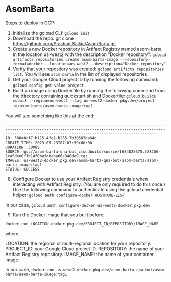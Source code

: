 # AsomBarta

Steps to deploy in GCP:

1. Initialize the gcloud CLI: `gcloud init`
2. Download the repo: git clone https://github.com/PrashantSaikia/AsomBarta.git
3. Create a new Docker repository in Artifact Registry named asom-barta in the location us-west2 with the description "Docker repository": `gcloud artifacts repositories create asom-barta-image --repository-format=docker --location=us-west2 --description="Docker repository"`
4. Verify that your repository was created: `gcloud artifacts repositories list`. You will see `asom-barta` in the list of displayed repositories.
5. Get your Google Cloud project ID by running the following command: `gcloud config get-value project`
6. Build an image using Dockerfile by running the following command from the directory containing quickstart.sh and Dockerfile: `gcloud builds submit --region=us-west2 --tag us-west2-docker.pkg.dev/project-id/asom-barta/asom-barta-image:tag1`.

You will see something like this at the end:
```
---------------------------------------------------------------------------------------------------------------------------------------------------------------------------------------------------------------
ID: 588a0cf7-b115-4fe1-b235-7b30683da64d
CREATE_TIME: 2023-05-23T07:07:59+00:00
DURATION: 30M8S
SOURCE: gs://asom-barta-qna-bot_cloudbuild/source/1684825675.528156-1ca5dee0f1b14f0bafd8aba66e340da9.tgz
IMAGES: us-west2-docker.pkg.dev/asom-barta-qna-bot/asom-barta/asom-barta-image:tag1
STATUS: SUCCESS
```
8. Configure Docker to use your Artifact Registry credentials when interacting with Artifact Registry. (You are only required to do this once.) Use the following command to authenticate using the gcloud credential helper: `gcloud auth configure-docker HOSTNAME-LIST`

In our case, `gcloud auth configure-docker us-west2-docker.pkg.dev`

9. Run the Docker image that you built before:

`docker run LOCATION-docker.pkg.dev/PROJECT_ID/REPOSITORY/IMAGE_NAME`

where:

LOCATION: the regional or multi-regional location for your repository.
PROJECT_ID: your Google Cloud project ID.
REPOSITORY: the name of your Artifact Registry repository.
IMAGE_NAME: the name of your container image.

In our case, `docker run us-west2-docker.pkg.dev/asom-barta-qna-bot/asom-barta/asom-barta-image:tag1`
